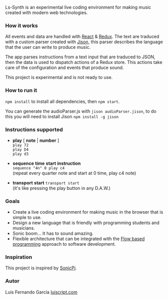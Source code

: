 Ls-Synth is an experimental live coding environment for making music created with modern web technologies.

### How it works

All events and data are handled with [React](https://facebook.github.io/react) & [Redux](https://github.com/reactjs/redux). The text are traduced with a custom parser created with [Jison](https://github.com/zaach/jison), this parser describes the language that the user can write to produce music.

The app parses instructions from a text input that are traduced to JSON, then the data is used to dispatch actions of a Redux store. This actions take care of the configuration and events that produce sound.  

This project is experimental and is not ready to use.


### How to run it

`npm install` to install all dependencies, then `npm start`.

You can generate the audioParser.js with `jison audioParser.jison`, to do this you will need to install Jison `npm install -g jison`

### Instructions supported

- **play** [ **note** | **number** ]  
`play 72`  
`play D4`  
`play d3`  

- **sequence**  **time** **start** **instruction**  
`sequence "4n" 0 play c4`  
(repeat every quarter note and start at 0 time, play c4 note)

- **transport**  **start**
`transport start`  
(it's like pressing the play button in any D.A.W.)

### Goals

* Create a live coding environment for making music in the browser that is simple to use.
* Design a new language that is friendly with programming students and musicians.
* Sonic boom… It has to sound amazing.
* Flexible architecture that can be integrated with the [Flow based programming](http://www.jpaulmorrison.com/fbp/) approach to software development.

### Inspiration

This project is inspired by [SonicPi](http://sonic-pi.net/).

### Autor  

Luis Fernando García
[luiscript.com](https://luiscript.com)
